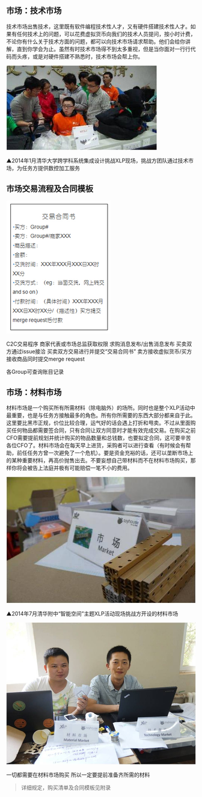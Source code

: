 ## 市场：技术市场

技术市场出售技术，这里既有软件编程技术性人才，又有硬件搭建技术性人才。如果有任何技术上的问题，可以花费虚拟货币向我们的技术人员提问，按小时计费，不论你有什么关于技术方面的问题，都可以向技术市场请求帮助。他们会给你讲解，直到你学会为止。虽然有时技术市场得不到太多重视，但是当你面对一行行代码而头疼，或是对硬件搭建不熟悉时，技术市场会帮上你。

![0](../assets/execution/tech_market/00.jpg)

▲2014年1月清华大学跨学科系统集成设计挑战XLP现场，挑战方团队通过技术市场，为任务方提供数控加工服务


## 市场交易流程及合同模板

![0](../assets/execution/tech_market/01.jpg)

C2C交易程序
商家代表或市场总监获取权限
求购消息发布/出售消息发布
买卖双方通过issue接洽
买卖双方交易进行并提交“交易合同书”
卖方接收虚拟货币/买方接收商品同时提交merge request

各Group可查询账目记录


##  市场：材料市场

材料市场是一个购买所有所需材料（除电脑外）的场所。同时也是整个XLP活动中最重要，也是与任务方接触最多的角色。所有你所需要的东西大部分都来自于此。这里要比黑市正规，价位比较合理，运气好的话会遇上打折和甩卖。不过从里面购买任何物品都需要签合同，只有合同让双方同意时才能有效完成交易。在购买之前CFO需要提前规划并统计购买的物品数量和总钱数，也要拟定合同，这可要辛苦各位CFO了。材料市场会在每天早上进货，采购者可以进行查看（有时候会有帮助，前任任务方曾一次避免了一个危机）。要是资金充裕的话，还可以垄断市场上的某种重要材料，再高价抛售出去。不要妄想自己带材料而不在材料市场购买，那样你将会被告上法庭并极有可能赔偿一笔不小的费用。

![0](../assets/execution/tech_market/02.jpg)

▲2014年7月清华附中“智能空间”主题XLP活动现场挑战方开设的材料市场


![0](../assets/execution/tech_market/03.jpg)


一切都需要在材料市场购买
所以一定要提前准备齐所需的材料

>详细规定，购买清单及合同模板见附录
